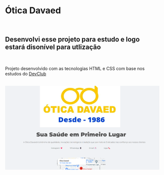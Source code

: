 <h1>Ótica Davaed</h1>
<br>
<h2> Desenvolvi esse projeto para estudo e logo estará disonível para utlização</h2>
<br>
<p>Projeto desenvolvido com as tecnologias HTML e CSS com base nos estudos do <a href="https://rodolfomori.com.br/DevClub">DevClub</a></p>
<br>
<img src="https://github.com/Hanielss/otica-davaed-desenv/blob/master/assets/otica-davaed-site.png?raw=true">
